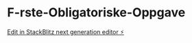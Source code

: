 # F-rste-Obligatoriske-Oppgave

[Edit in StackBlitz next generation editor ⚡️](https://stackblitz.com/~/github.com/PeterBuvik/F-rste-Obligatoriske-Oppgave)